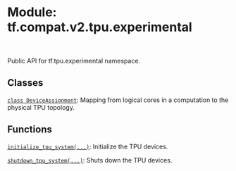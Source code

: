 <div itemscope itemtype="http://developers.google.com/ReferenceObject">
<meta itemprop="name" content="tf.compat.v2.tpu.experimental" />
<meta itemprop="path" content="Stable" />
</div>

# Module: tf.compat.v2.tpu.experimental


<table class="tfo-notebook-buttons tfo-api" align="left">
</table>



Public API for tf.tpu.experimental namespace.



## Classes

[`class DeviceAssignment`](../../../../tf/tpu/experimental/DeviceAssignment.md): Mapping from logical cores in a computation to the physical TPU topology.

## Functions

[`initialize_tpu_system(...)`](../../../../tf/tpu/experimental/initialize_tpu_system.md): Initialize the TPU devices.

[`shutdown_tpu_system(...)`](../../../../tf/tpu/experimental/shutdown_tpu_system.md): Shuts down the TPU devices.



